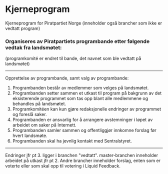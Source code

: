 Kjerneprogram
=============

Kjerneprogram for Piratpartiet Norge (inneholder også brancher som ikke er vedtatt program)

### Organiseres av Piratpartiets programbande etter følgende vedtak fra landsmøtet:

(programkomité er endret til bande, det navnet som ble vedtatt på landsmøtet)

--------------------------------------------------------------
Opprettelse av programbande, samt valg av programbande:

1. Programbanden består av medlemmer som velges på landsmøtet.
2. Programbanden setter sammen et utkast til program på bakgrunn av det eksisterende programmet som tas opp blant alle medlemmene og behandles på landsmøtet.
3. Programkomitéen kan kun gjøre redaksjonelle endringer av programmet og foreslå saker.
4. Programbanden er ansvarlig for å arrangere avstemninger i løpet av arbeidet om saker på Internett.
5. Programbanden samler sammen og offentliggjør innkomne forslag før hvert landsmøte.
6. Programbanden skal ha jevnlig kontakt med Sentralstyret.

---------------------------------------------------------------
Endringer jfr pt 3. ligger i branchen "vedtatt".
master-branchen inneholder arbeidet på utkast jfr pt 2.
Andre brancher inneholder forslag, enten som er voterte eller som skal opp til votering i Liquid Feedback.
